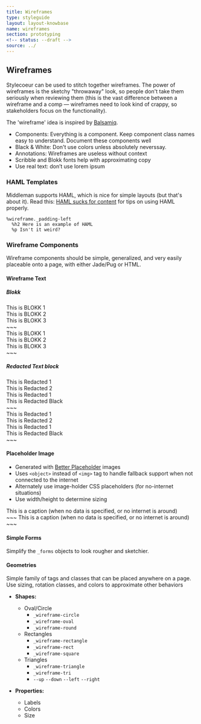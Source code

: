 ```yaml
---
title: Wireframes
type: styleguide
layout: layout-knowbase
name: wireframes
section: prototyping
<!-- status: --draft -->
source: ../
---
```


<main markdown="1">

## Wireframes

Stylecoeur can be used to stitch together wireframes. The power of wireframes is the sketchy "throwaway" look, so people don't take them seriously when reviewing them (this is the vast difference between a wireframe and a comp — wireframes need to look kind of crappy, so stakeholders focus on the functionality).

The 'wireframe' idea is inspired by [Balsamiq](https://balsamiq.com/).

- Components: Everything is a component. Keep component class names easy to understand. Document these components well
- Black & White: Don't use colors unless absolutely neverssay. 
- Annotations: Wireframes are useless without context
- Scribble and Blokk fonts help with approximating copy
- Use real text: don’t use lorem ipsum

### HAML Templates

Middleman supports HAML, which is nice for simple layouts (but that's about it). Read this: [HAML sucks for content](http://chriseppstein.github.io/blog/2010/02/08/haml-sucks-for-content/) for tips on using HAML properly.

~~~
%wireframe._padding-left
  %h2 Here is an example of HAML
  %p Isn't it weird?
~~~


### Wireframe Components

Wireframe components should be simple, generalized, and very easily placeable onto a page, with either Jade/Pug or HTML.

#### Wireframe Text

##### Blokk

<div class="_styleguide-example">
<div class="_font-blokk">This is BLOKK 1</div>
<div class="_font-blokk">This is BLOKK 2</div>
<div class="_font-blokk">This is BLOKK 3</div>
</div>
~~~
<div class="_font-wf">This is BLOKK 1</div>
<div class="_font-wf2">This is BLOKK 2</div>
<div class="_font-wf3">This is BLOKK 3</div>
~~~

##### Redacted Text block

<div class="_styleguide-example">
<div class="_font-redacted">This is Redacted 1</div>
<div class="_font-redacted _font-light">This is Redacted 2</div>
<div class="_font-redacted _font-bold">This is Redacted 1</div>
<div class="_font-wf-black">This is Redacted Black</div>
</div>
~~~
<div class="_styleguide-example">
<div class="_font-redacted">This is Redacted 1</div>
<div class="_font-redacted _font-light">This is Redacted 2</div>
<div class="_font-redacted _font-bold">This is Redacted 1</div>
<div class="_font-wf-black">This is Redacted Black</div>
</div>
~~~


#### Placeholder Image 

- Generated with [Better Placeholder](https://betterplaceholder.com/) images
- Uses `<object>` instead of `<img>` tag to handle fallback support when not connected to the internet
- Alternately use image-holder CSS placeholders (for no-internet situations)
- Use width/height to determine sizing


<div class="_styleguide-example">
  <object class="_wireframe-image" data="https://via.placeholder.com/300x100" width="302" height="102" alt="This is a caption">
    <div class="_padding">This is a caption (when no data is specified, or no internet is around)</div>
  </object>
</div>
~~~
<object class="_wireframe-image" data="https://via.placeholder.com/300x100" width="300" height="100">
  This is a caption (when no data is specified, or no internet is around)
</object>
~~~


#### Simple Forms

Simplify the `_forms` objects to look rougher and sketchier.


#### Geometries

Simple family of tags and classes that can be placed anywhere on a page. Use sizing, rotation classes, and colors to approximate other behaviors

- __Shapes:__
  - Oval/Circle
    - `_wireframe-circle`
    - `_wireframe-oval`
    - `_wireframe-round`
  - Rectangles 
    - `_wireframe-rectangle`
    - `_wireframe-rect`
    - `_wireframe-square` 
  - Triangles
    - `_wireframe-triangle` 
    - `_wireframe-tri` 
    - `--up` `--down` `--left` `--right`

- __Properties:__
  - Labels
  - Colors
  - Size


<div class="_styleguide-example">
<div>
  <object class="_wireframe-circle _color-border-main" height="30" width="30"></object>
</div>
<div>
  <object class="_wireframe-rect _color-border-warning --thick" height="30" width="100"></object>
</div>
<div>
  <object class="_wireframe-triangle --up" height="30"></object>
</div>
<div class="_padding-top">
  <object class="_wireframe-triangle --down" height="30"></object>
</div>
<div class="_padding-top">
  <object class="_wireframe-triangle --left" height="30"></object>
</div>
<div class="_padding-top">
  <object class="_wireframe-triangle --right" height="30"></object>
</div>
<div class="_padding-top">
  <object class="_wireframe-triangle --up-left" height="30"></object>
</div>

</div>


</main>



